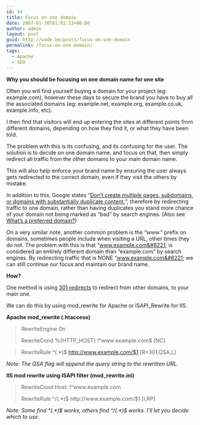 ```yaml
---
id: 54
title: Focus on one domain
date: 2007-01-30T01:02:13+00:00
author: admin
layout: post
guid: http://wade.be/posts/focus-on-one-domain
permalink: /focus-on-one-domain/
tags:
  - Apache
  - SEO
---
```

<p class="lead">
  <strong>Why you should be focusing on one domain name for one site</strong>
</p>

Often you will find yourself buying a domain for your project (eg: example.com), however these days to secure the brand you have to buy all the associated domains (eg: example.net, example.org, example.co.uk, example.info, etc).

I then find that visitors will end up entering the sites at different points from different domains, depending on how they find it, or what they have been told.

<!--more-->The problem with this is its confusing, and its confusing for the user. The solution is to decide on one domain name, and focus on that, then simply redirect all traffic from the other domains to your main domain name.

This will also help enforce your brand name by ensuring the user always gets redirected to the correct domain, even if they visit the others by mistake.

In addition to this, Google states &#8220;[Don&#8217;t create multiple pages, subdomains, or domains with substantially duplicate content.](http://www.google.com/support/webmasters/bin/answer.py?answer=35769)&#8220;, therefore by redirecting traffic to one domain, rather than having duplicates you stand more chance of your domain not being marked as &#8220;bad&#8221; by search engines. (Also see [What&#8217;s a preferred domain?](http://www.google.com/support/webmasters/bin/answer.py?answer=44231))

On a very similar note, another common problem is the &#8220;www.&#8221; prefix on domains, sometimes people include when visiting a URL, other times they do not. The problem with this is that &#8220;www.example.com&#8221; is considered an entirely different domain than &#8220;example.com&#8221; by search engines. By redirecting traffic that is NONE &#8220;www.example.com&#8221; we can still continue our focus and maintain our brand name.

**How?**

One method is using [301 redirects](http://www.google.com/support/webmasters/bin/answer.py?hl=en&answer=93633) to redirect from other domains, to your main one.

We can do this by using mod\_rewrite for Apache or ISAPI\_Rewrite for IIS.

**Apache mod_rewrite (.htaccess)**

> RewriteEngine On
> 
> RewriteCond %{HTTP_HOST} !^www\.example\.com$ [NC]
  
> RewriteRule ^(.*)$ http://www.example.com/$1 [R=301,QSA,L]

_Note: The QSA flag will append the query string to the rewritten URL._

**IIS mod rewrite using ISAPI filter (mod_rewrite.ini)**

> RewriteCond Host: !^www\.example\.com
> 
> RewriteRule ^/(.*)$ http://www\.example\.com/$1 [I,RP]

_Note: Some find ^(.\*)$ works, others find ^/(.\*)$ works. I&#8217;ll let you decide which to use._